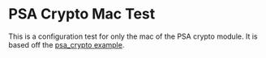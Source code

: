 # PSA Crypto Mac Test

This is a configuration test for only the mac of the PSA crypto module.
It is based off the [psa_crypto example](../../../examples/advanced/psa_crypto/README.md).
